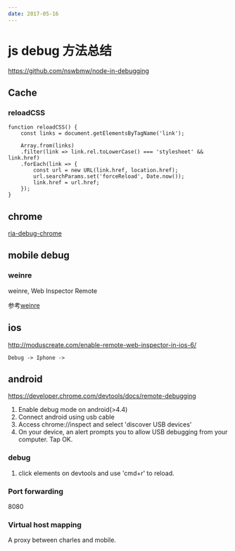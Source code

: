 ```yaml
---
date: 2017-05-16
---
```

# js debug 方法总结
https://github.com/nswbmw/node-in-debugging

## Cache

### reloadCSS

    function reloadCSS() {
        const links = document.getElementsByTagName('link');

        Array.from(links)
        .filter(link => link.rel.toLowerCase() === 'stylesheet' && link.href)
        .forEach(link => {
            const url = new URL(link.href, location.href);
            url.searchParams.set('forceReload', Date.now());
            link.href = url.href;
        });
    }

## chrome
[ria-debug-chrome](/p/ria-debug-chrome)

## mobile debug

### weinre
weinre, Web Inspector Remote

参考[weinre](http://segmentfault.com/a/1190000000459296)

## ios
http://moduscreate.com/enable-remote-web-inspector-in-ios-6/

	Debug -> Iphone ->

## android
https://developer.chrome.com/devtools/docs/remote-debugging

1. Enable debug mode on android(>4.4)
2. Connect android using usb cable
3. Access chrome://inspect and select 'discover USB devices'
4. On your device, an alert prompts you to allow USB debugging from your computer. Tap OK.

### debug
1. click elements on devtools and use 'cmd+r' to reload.

### Port forwarding
8080

### Virtual host mapping
A proxy between charles and mobile.